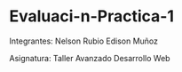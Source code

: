 # Evaluaci-n-Practica-1

Integrantes:
Nelson Rubio
Edison Muñoz


Asignatura: Taller Avanzado Desarrollo Web

